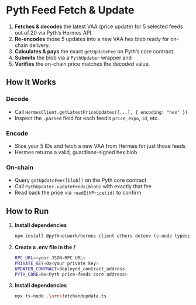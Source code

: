# Pyth Feed Fetch & Update



1. **Fetches & decodes** the latest VAA (price update) for 5 selected feeds out of 20 via Pyth’s Hermes API.  
2. **Re-encodes** those 5 updates into a new VAA hex blob ready for on-chain delivery.  
3. **Calculates & pays** the exact `getUpdateFee` on Pyth’s core contract.  
4. **Submits** the blob via a `PythUpdater` wrapper and  
5. **Verifies** the on-chain price matches the decoded value.

## How It Works

### Decode
- Call `HermesClient.getLatestPriceUpdates([...], { encoding: "hex" })`
- Inspect the `.parsed` field for each feed’s `price`, `expo`, `id`, etc.

### Encode
- Slice your 5 IDs and fetch a new VAA from Hermes for just those feeds
- Hermes returns a valid, guardians-signed hex blob

### On-chain
- Query `getUpdateFee([blob])` on the Pyth core contract
- Call `PythUpdater.updateFeeds(blob)` with exactly that fee
- Read back the price via `readEthPrice(id)` to confirm



##  How to Run

1. **Install dependencies**  
   ```bash
   npm install @pythnetwork/hermes-client ethers dotenv ts-node typescript
   ```
2. **Create a .env file in the /**
    ```bash
   RPC_URL=<your JSON-RPC URL>
   PRIVATE_KEY=0x<your private key>
   UPDATER_CONTRACT=deployed_contract_address
   PYTH_CORE=0x<Pyth price-feeds core address>
    ```

3. **Install dependencies**
   ```bash
   npx ts-node .\src\fetchandupdate.ts
   ```



   
   
